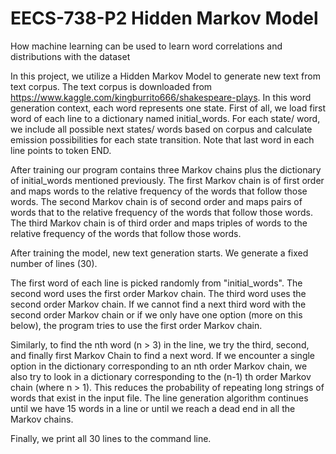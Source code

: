 # EECS-738-P2 Hidden Markov Model


How machine learning can be used to learn word correlations and distributions with the dataset

In this project, we utilize a Hidden Markov Model to generate new text from text corpus.
The text corpus is downloaded from https://www.kaggle.com/kingburrito666/shakespeare-plays. In this word generation context, each word represents one state. First of all, we load first word of each line to a dictionary named initial_words.  For each state/ word, we include all possible next states/ words based on corpus and calculate emission possibilities for each state transition. Note that last word in each line points to token END.

After training our program contains three Markov chains plus the dictionary of initial_words mentioned previously. The first Markov chain is of first order and maps words to the relative frequency of the words that follow those words. The second Markov chain is of second order and maps pairs of words that to the relative frequency of the words that follow those words. The third Markov chain is of third order and maps triples of words to the relative frequency of the words that follow those words.

After training the model, new text generation starts. We generate a fixed number of lines (30).

The first word of each line is picked randomly from "initial_words". The second word uses the first order Markov chain. The third word uses the second order Markov chain. If we cannot find a next third word with the second order Markov chain or if we only have one option (more on this below), the program tries to use the first order Markov chain.

Similarly, to find the nth word (n > 3) in the line, we try the third, second, and finally first Markov Chain to find a next word. If we encounter a single option in the dictionary corresponding to an nth order Markov chain, we also try to look in a dictionary corresponding to the (n-1) th order Markov chain (where n > 1). This reduces the probability of repeating long strings of words that exist in the input file. The line generation algorithm
continues until we have 15 words in a line or until we reach a dead end in all the Markov chains.

Finally, we print all 30 lines to the command line.

